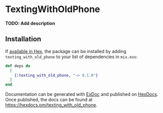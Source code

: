 # TextingWithOldPhone

**TODO: Add description**

## Installation

If [available in Hex](https://hex.pm/docs/publish), the package can be installed
by adding `texting_with_old_phone` to your list of dependencies in `mix.exs`:

```elixir
def deps do
  [
    {:texting_with_old_phone, "~> 0.1.0"}
  ]
end
```

Documentation can be generated with [ExDoc](https://github.com/elixir-lang/ex_doc)
and published on [HexDocs](https://hexdocs.pm). Once published, the docs can
be found at <https://hexdocs.pm/texting_with_old_phone>.

